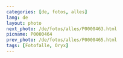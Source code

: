 ```yaml
---
categories: [de, fotos, alles]
lang: de
layout: photo
next_photo: /de/fotos/alles/P0000463.html
picname: P0000464
prev_photo: /de/fotos/alles/P0000465.html
tags: [Fotofalle, Oryx]
---
```

